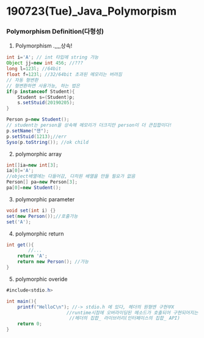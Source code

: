 # 190723(Tue)_Java\_Polymorpism

### Polymorphism Definition(다형성)

1. Polymorphism .,,,,상속!

```java 
int i='A'; // int 타입에 string 가능 
Object jj=new int 456; //???
long l=123l; //64bit
float f=123l; //32/64bit 초과된 메모리는 버려짐
// 자동 형변환 
// 형변환하면 사용가능, 하는 법은
if(p instanceof Student){
    Student s=(Student)p;
    s.setStuid(20190205);
}

Person p=new Student(); 
// student는 person을 상속해 메모리가 더크지만 person이 더 큰집합이다!
p.setName("잰");
p.setStuid(1213);//err
Syso(p.toString()); //ok child
```

2. polymorphic array

```java
int[]ia=new int[3];
ia[0]='A';
//object배열에는 다들어감, 다차원 배열을 만들 필요가 없음
Person[] pa=new Person[3];
pa[0]=new Student();
```

3. polymorphic parameter

```java
void set(int i) {}
set(new Person());//호출가능
set('A');
```

4. polymorphic return

```java
int get(){
        //...
    return 'A';
    return new Person(); //가능
}
```

5. polymorphic overide

```java
#include<stdio.h>

int main(){
    printf("HelloC\n"); //-> stdio.h 에 있다, 헤더의 원형엔 구현부X 
                      //runtime시점에 오버라이딩된 메소드가 호출되어 구현되어지는 것!
                       //헤더의 집합_ 라이브러리(인터페이스의 집합_ API)
    return 0;
}
```